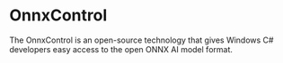 # OnnxControl
The OnnxControl is an open-source technology that gives Windows C# developers easy access to the open ONNX AI model format.
